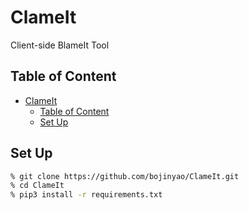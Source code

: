 # ClameIt

Client-side BlameIt Tool

## Table of Content

- [ClameIt](#clameit)
  - [Table of Content](#table-of-content)
  - [Set Up](#set-up)

## Set Up

```bash
% git clone https://github.com/bojinyao/ClameIt.git
% cd ClameIt
% pip3 install -r requirements.txt
```
